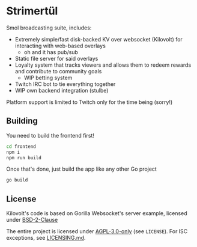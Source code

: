 # Strimertül

Smol broadcasting suite, includes:

- Extremely simple/fast disk-backed KV over websocket (Kilovolt) for interacting with web-based overlays
  - oh and it has pub/sub
- Static file server for said overlays
- Loyalty system that tracks viewers and allows them to redeem rewards and contribute to community goals
  - WIP betting system
- Twitch IRC bot to tie everything together
- WIP own backend integration (stulbe)

Platform support is limited to Twitch only for the time being (sorry!)

## Building

You need to build the frontend first!

```sh
cd frontend
npm i
npm run build
```

Once that's done, just build the app like any other Go project

```sh
go build
```

## License

Kilovolt's code is based on Gorilla Websocket's server example, licensed under [BSD-2-Clause](https://github.com/gorilla/websocket/blob/master/LICENSE)

The entire project is licensed under [AGPL-3.0-only](LICENSE) (see `LICENSE`). For ISC exceptions, see [LICENSING.md](LICENSING.md).
